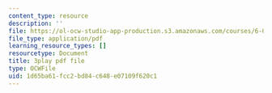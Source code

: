 ```yaml
---
content_type: resource
description: ''
file: https://ol-ocw-studio-app-production.s3.amazonaws.com/courses/6-0001-introduction-to-computer-science-and-programming-in-python-fall-2016/1d65ba61fcc2bd84c648e07109f620c1_6LOwPhPDwVc.pdf
file_type: application/pdf
learning_resource_types: []
resourcetype: Document
title: 3play pdf file
type: OCWFile
uid: 1d65ba61-fcc2-bd84-c648-e07109f620c1
---
```

